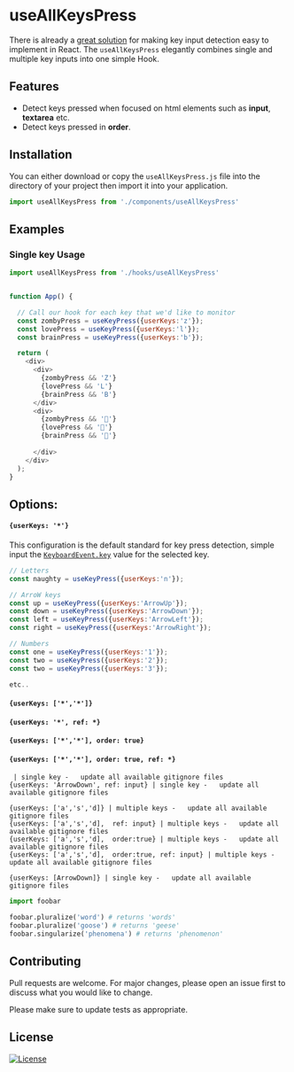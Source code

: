 # useAllKeysPress

There is already a [great solution](https://usehooks.com/useKeyPress/) for making key input detection easy to implement in React. The `useAllKeysPress` elegantly combines single and multiple key inputs into one simple Hook.

## Features

* Detect keys pressed when focused on html elements such as **input**, **textarea** etc.
* Detect keys pressed in **order**.


## Installation

You can either download or copy the `useAllKeysPress.js` file into the directory of your project
then import it into your application.

```js
import useAllKeysPress from './components/useAllKeysPress'
```
## Examples
### Single key Usage

```js
import useAllKeysPress from './hooks/useAllKeysPress'


function App() {

  // Call our hook for each key that we'd like to monitor
  const zombyPress = useKeyPress({userKeys:'z'});
  const lovePress = useKeyPress({userKeys:'l'});
  const brainPress = useKeyPress({userKeys:'b'});

  return (
    <div>
      <div>
        {zombyPress && 'Z'}
        {lovePress && 'L'}
        {brainPress && 'B'}
      </div>
      <div>
        {zombyPress && '🧟'}
        {lovePress && '🧡'}
        {brainPress && '🧠'}
     
      </div>
    </div>
  );
}
```
## Options:

#### `{userKeys: '*'}`
This configuration is the default standard for key press detection, simple input the [`KeyboardEvent.key`](https://developer.mozilla.org/en-US/docs/Web/API/KeyboardEvent/key) value for the selected key.
```js
// Letters
const naughty = useKeyPress({userKeys:'n'});

// ArroW keys
const up = useKeyPress({userKeys:'ArrowUp'});
const down = useKeyPress({userKeys:'ArrowDown'});
const left = useKeyPress({userKeys:'ArrowLeft'});
const right = useKeyPress({userKeys:'ArrowRight'});

// Numbers
const one = useKeyPress({userKeys:'1'});
const two = useKeyPress({userKeys:'2'});
const two = useKeyPress({userKeys:'3'});

etc..
```
#### `{userKeys: ['*','*']}`
#### `{userKeys: '*', ref: *}`
#### `{userKeys: ['*','*'], order: true}`
#### `{userKeys: ['*','*'], order: true, ref: *}`

```
 | single key -   update all available gitignore files
{userKeys: 'ArrowDown', ref: input} | single key -   update all available gitignore files

{userKeys: ['a','s','d]} | multiple keys -   update all available gitignore files
{userKeys: ['a','s','d],  ref: input} | multiple keys -   update all available gitignore files
{userKeys: ['a','s','d],  order:true} | multiple keys -   update all available gitignore files
{userKeys: ['a','s','d],  order:true, ref: input} | multiple keys -   update all available gitignore files

{userKeys: [ArrowDown]} | single key -   update all available gitignore files

```


```python
import foobar

foobar.pluralize('word') # returns 'words'
foobar.pluralize('goose') # returns 'geese'
foobar.singularize('phenomena') # returns 'phenomenon'
```

## Contributing
Pull requests are welcome. For major changes, please open an issue first to discuss what you would like to change.

Please make sure to update tests as appropriate.

## License
[![License](https://img.shields.io/badge/license-MIT-blue.svg)](/LICENSE)
